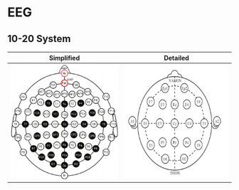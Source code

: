 # EEG

## 10-20 System

| Simplified | Detailed |
|:----:|:------:|
| ![](https://github.com/CESS-Grad-Project-18/EEG/blob/Ghozlan/Figures/10_20_Detailed.png) | ![](https://github.com/CESS-Grad-Project-18/EEG/blob/Ghozlan/Figures/10_20_Simplified.jpg) |
